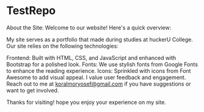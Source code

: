 # TestRepo
About the Site:
Welcome to our website! Here's a quick overview:

My site serves as a portfolio that made during studies at huckerU College.
Our site relies on the following technologies:

Frontend: Built with HTML, CSS, and JavaScript and enhanced with Bootstrap for a polished look.
Fonts: We use stylish fonts from Google Fonts to enhance the reading experience.
Icons: Sprinkled with icons from Font Awesome to add visual appeal.
I value user feedback and engagement. Reach out to me at koralmoryosef@gmail.com if you have suggestions or want to get involved.

Thanks for visiting! hope you enjoy your experience on my site.
